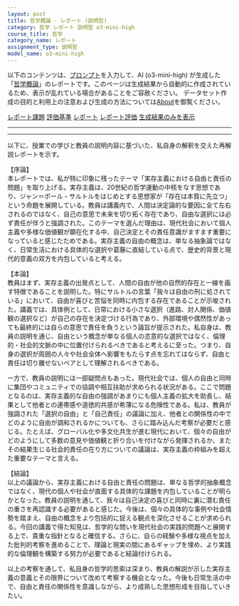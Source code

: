```yaml
---
layout: post
title: 哲学概論 - レポート (説明型)
category: 哲学 レポート 説明型 o3-mini-high
course_title: 哲学
category_name: レポート
assignment_type: 説明型
model_name: o3-mini-high
---
```


以下のコンテンツは、[プロンプト](https://github.com/takedatoshiyuki/synthetic_assignments/tree/main/generated/哲学/o3-mini-high/prompt_レポート-説明型.md)を入力して、AI (o3-mini-high) が生成した「[哲学概論](/contents/哲学/)」のレポートです。このページは生成結果から自動的に作成されているため、表示が乱れている場合があることをご容赦ください。
データセット作成の目的と利用上の注意および生成の方法については[About](/About)を御覧ください。

[レポート課題](../レポート課題-説明型)
[評価基準](../評価基準-説明型)
[レポート](../レポート-説明型)
[レポート評価](../レポート評価-説明型)
[生成結果のみを表示](https://github.com/takedatoshiyuki/synthetic_assignments/tree/main/generated/哲学/o3-mini-high/レポート-説明型.md)
  

***
***
  
以下に、授業での学びと教員の説明内容に基づいた、私自身の解釈を交えた再解説レポートを示す。

【序論】  
本レポートでは、私が特に印象に残ったテーマ「実存主義における自由と責任の問題」を取り上げる。実存主義は、20世紀の哲学運動の中核をなす思想であり、ジャン＝ポール・サルトルをはじめとする思想家が「存在は本質に先立つ」という命題を展開している。教員は講義内で、人間は決定論的な要因に全て左右されるのではなく、自己の意思で未来を切り拓く存在であり、自由な選択には必ず責任が伴うと強調された。このテーマを選んだ理由は、現代社会において個人主義や多様な価値観が顕在化する中、自己決定とその責任意識がますます重要になっていると感じたためである。実存主義の自由の概念は、単なる抽象論ではなく、日常生活における具体的な選択や葛藤に直結している点で、歴史的背景と現代的意義の双方を内包していると考える。  

【本論】  
教員はまず、実存主義の出発点として、人間の自由が他の自然的存在と一線を画す特徴であることを説明した。特にサルトルの言葉「我々は自由の刑に処されている」において、自由が喜びと苦悩を同時に内包する存在であることが示唆された。講義では、具体例として、日常における小さな選択（進路、対人関係、価値観の選択など）が自己の存在を決定づける行為であり、外部環境や偶然性があっても最終的には自らの意思で責任を負うという論旨が提示された。私自身は、教員の説明を通じ、自由という概念が単なる個人の恣意的な選択ではなく、倫理的・社会的文脈の中に位置付けられるべきであると考えるに至った。つまり、自身の選択が周囲の人々や社会全体へ影響をもたらす点を忘れてはならず、自由と責任は切り離せないペアとして理解されるべきである。  

一方で、教員の説明には一部疑問点もあった。現代社会では、個人の自由と同時に集団やコミュニティでの協調や相互扶助が求められる状況がある。ここで問題となるのは、実存主義的な自由の強調があまりにも個人主義の拡大を助長し、結果として他者との連帯感や道徳的共感が希薄になる危険性である。私は、教員が強調された「選択の自由」と「自己責任」の議論に加え、他者との関係性の中でどのように自由が調和されるかについても、さらに踏み込んだ考察が必要だと感じる。たとえば、グローバル化や多文化共生が進む現代において、個々の自由がどのようにして多数の意見や価値観と折り合いを付けながら発揮されるか、またその結果生じる社会的責任の在り方についての議論は、実存主義の枠組みを超えた重要なテーマと言える。  

【結論】  
以上の議論から、実存主義における自由と責任の問題は、単なる哲学的抽象概念ではなく、現代の個人や社会が直面する具体的な課題を内包していることが明らかとなった。教員の説明を通して、我々は自己決定の喜びと同時に裏に潜む責任の重さを再認識する必要があると感じた。今後は、個々の具体的な事例や社会情勢を踏まえ、自由の概念をより包括的に捉える観点を深化させることが求められる。今回の講義で得た知見は、哲学的な問いを現代社会の実践的問題へと展開する上で、貴重な指針となると確信する。さらに、自らの経験や多様な視点を加えた批判的考察を進めることで、理論と現実の間にあるギャップを埋め、より実践的な倫理観を構築する努力が必要であると結論付けられる。  

以上の考察を通して、私自身の哲学的思索は深まり、教員の解説が示した実存主義の意義とその限界について改めて考察する機会となった。今後も日常生活の中で、自由と責任の関係性を意識しながら、より成熟した思想形成を目指していきたい。
